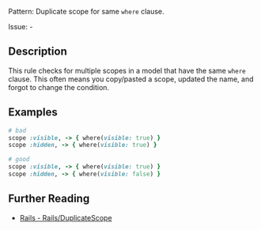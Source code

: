 Pattern: Duplicate scope for same `where` clause.

Issue: -

## Description

This rule checks for multiple scopes in a model that have the same `where` clause. This
often means you copy/pasted a scope, updated the name, and forgot to change the condition.

## Examples

```ruby
# bad
scope :visible, -> { where(visible: true) }
scope :hidden, -> { where(visible: true) }

# good
scope :visible, -> { where(visible: true) }
scope :hidden, -> { where(visible: false) }
```
## Further Reading

* [Rails - Rails/DuplicateScope](https://docs.rubocop.org/rubocop-rails/cops_rails.html#railsduplicatescope)
